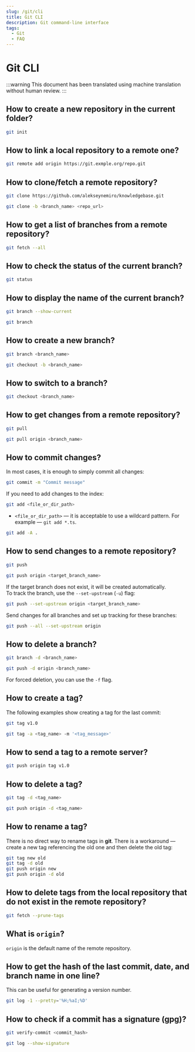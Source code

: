 ```yaml
---
slug: /git/cli
title: Git CLI
description: Git command-line interface
tags:
  - Git
  - FAQ
---
```


# Git CLI

:::warning
This document has been translated using machine translation without human review.
:::

## How to create a new repository in the current folder?

```bash
git init
```

## How to link a local repository to a remote one?

```bash
git remote add origin https://git.exmple.org/repo.git
```

## How to clone/fetch a remote repository?

```bash title="Clone the master branch"
git clone https://github.com/alekseynemiro/knowledgebase.git
```

```bash title="Clone a specific branch"
git clone -b <branch_name> <repo_url>
```

## How to get a list of branches from a remote repository?

```bash
git fetch --all
```

## How to check the status of the current branch?

```bash
git status
```

## How to display the name of the current branch?

```bash title="Current branch name"
git branch --show-current
```

```bash title="List of all branches"
git branch
```

## How to create a new branch?

```bash title="Create a new branch"
git branch <branch_name>
```

```bash title="Create a new branch and switch to it"
git checkout -b <branch_name>
```

## How to switch to a branch?

```bash
git checkout <branch_name>
```

## How to get changes from a remote repository?

```bash title="From the current branch"
git pull
```

```bash title="From a specific branch"
git pull origin <branch_name>
```

## How to commit changes?

In most cases, it is enough to simply commit all changes:

```bash title="Commit changes"
git commit -m "Commit message"
```

If you need to add changes to the index:

```bash title="Add a file or folder to the index"
git add <file_or_dir_path>
```

* `<file_or_dir_path>` — it is acceptable to use a wildcard pattern. For example — `git add *.ts`.

```bash title="Add all changes and ignore new files"
git add -A .
```

## How to send changes to a remote repository?

```bash title="Send to the current branch"
git push
```

```bash title="Send to a specific branch"
git push origin <target_branch_name>
```

If the target branch does not exist, it will be created automatically.  
To track the branch, use the `--set-upstream` (`-u`) flag:

```bash
git push --set-upstream origin <target_branch_name>
```

Send changes for all branches and set up tracking for these branches:

```bash
git push --all --set-upstream origin
```

## How to delete a branch?

```bash title="Delete a local branch"
git branch -d <branch_name>
```

```bash title="Delete a remote branch"
git push -d origin <branch_name>
```

For forced deletion, you can use the `-f` flag.

## How to create a tag?

The following examples show creating a tag for the last commit:

```bash title="Create a new tag"
git tag v1.0
```

```bash title="Create a new tag with a message"
git tag -a <tag_name> -m '<tag_message>'
```

## How to send a tag to a remote server?

```bash title="Send tag v1.0"
git push origin tag v1.0
```

## How to delete a tag?

```bash title="Delete a tag locally"
git tag -d <tag_name>
```

```bash title="Delete a tag from a remote repository"
git push origin -d <tag_name>
```

## How to rename a tag?

There is no direct way to rename tags in **git**. There is a workaround — create a new tag referencing the old one and then delete the old tag:

```bash
git tag new old
git tag -d old
git push origin new
git push origin -d old
```

## How to delete tags from the local repository that do not exist in the remote repository?

```bash
git fetch --prune-tags
```

## What is `origin`?

`origin` is the default name of the remote repository.

## How to get the hash of the last commit, date, and branch name in one line?

This can be useful for generating a version number.

```bash
git log -1 --pretty='%H;%aI;%D'
```

## How to check if a commit has a signature (gpg)?

```bash
git verify-commit <commit_hash>
```

```bash
git log --show-signature
```
